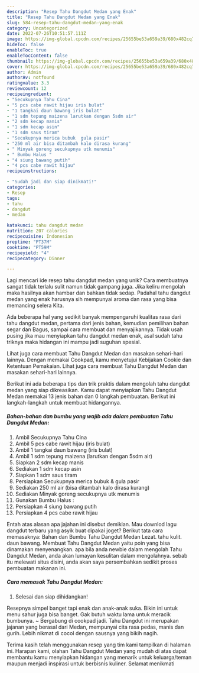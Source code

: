 ```yaml
---
description: "Resep Tahu Dangdut Medan yang Enak"
title: "Resep Tahu Dangdut Medan yang Enak"
slug: 584-resep-tahu-dangdut-medan-yang-enak
category: Uncategorized
date: 2022-07-26T10:51:57.111Z
image: https://img-global.cpcdn.com/recipes/25655be53a659a39/680x482cq70/tahu-dangdut-medan-foto-resep-utama.jpg
hideToc: false
enableToc: true
enableTocContent: false
thumbnail: https://img-global.cpcdn.com/recipes/25655be53a659a39/680x482cq70/tahu-dangdut-medan-foto-resep-utama.jpg
cover: https://img-global.cpcdn.com/recipes/25655be53a659a39/680x482cq70/tahu-dangdut-medan-foto-resep-utama.jpg
author: Admin
authorAv: notfound
ratingvalue: 3.3
reviewcount: 12
recipeingredient:
- "Secukupnya Tahu Cina"
- "5 pcs cabe rawit hijau iris bulat"
- "1 tangkai daun bawang iris bulat"
- "1 sdm tepung maizena larutkan dengan 5sdm air"
- "2 sdm kecap manis"
- "1 sdm kecap asin"
- "1 sdm saus tiram"
- "Secukupnya merica bubuk  gula pasir"
- "250 ml air bisa ditambah kalo dirasa kurang"
- " Minyak goreng secukupnya utk menumis"
- " Bumbu Halus "
- "4 siung bawang putih"
- "4 pcs cabe rawit hijau"
recipeinstructions:

- "Sudah jadi dan siap dinikmati!"
categories:
- Resep
tags:
- tahu
- dangdut
- medan

katakunci: tahu dangdut medan 
nutrition: 207 calories
recipecuisine: Indonesian
preptime: "PT37M"
cooktime: "PT59M"
recipeyield: "4"
recipecategory: Dinner

---
```





Lagi mencari ide resep tahu dangdut medan yang unik? Cara membuatnya sangat tidak terlalu sulit namun tidak gampang juga. Jika keliru mengolah maka hasilnya akan hambar dan bahkan tidak sedap. Padahal tahu dangdut medan yang enak harusnya sih mempunyai aroma dan rasa yang bisa memancing selera Kita.





Ada beberapa hal yang sedikit banyak mempengaruhi kualitas rasa dari tahu dangdut medan, pertama dari jenis bahan, kemudian pemilihan bahan segar dan Bagus, sampai cara membuat dan menyajikannya. Tidak usah pusing jika mau menyiapkan tahu dangdut medan enak,      asal sudah tahu triknya maka hidangan ini mampu jadi suguhan spesial.














Lihat juga cara membuat Tahu Dangdut Medan dan masakan sehari-hari lainnya. Dengan memakai Cookpad, kamu menyetujui Kebijakan Cookie dan Ketentuan Pemakaian. Lihat juga cara membuat Tahu Dangdut Medan dan masakan sehari-hari lainnya.






Berikut ini ada beberapa tips dan trik praktis dalam mengolah tahu dangdut medan yang siap dikreasikan. Kamu dapat menyiapkan Tahu Dangdut Medan memakai 13 jenis bahan dan 0 langkah pembuatan. Berikut ini langkah-langkah untuk membuat hidangannya.

<!--inarticleads1-->

##### Bahan-bahan dan bumbu yang wajib ada dalam pembuatan Tahu Dangdut Medan:

1. Ambil Secukupnya Tahu Cina
1. Ambil 5 pcs cabe rawit hijau (iris bulat)
1. Ambil 1 tangkai daun bawang (iris bulat)
1. Ambil 1 sdm tepung maizena (larutkan dengan 5sdm air)
1. Siapkan 2 sdm kecap manis
1. Sediakan 1 sdm kecap asin
1. Siapkan 1 sdm saus tiram
1. Persiapkan Secukupnya merica bubuk &amp; gula pasir
1. Sediakan 250 ml air (bisa ditambah kalo dirasa kurang)
1. Sediakan  Minyak goreng secukupnya utk menumis
1. Gunakan  Bumbu Halus :
1. Persiapkan 4 siung bawang putih
1. Persiapkan 4 pcs cabe rawit hijau


Entah atas alasan apa jajahan ini disebut demikian. Mau downlod lagu dangdut terbaru yang asyik buat dipakai joget? Berikut tata cara memasaknya: Bahan dan Bumbu Tahu Dangdut Medan Lezat. tahu kulit. daun bawang. Membuat Tahu Dangdut Medan yaitu poin yang bisa dinamakan menyenangkan. apa bila anda newbie dalam mengolah Tahu Dangdut Medan, anda akan lumayan kesulitan dalam mengolahnya. sebab itu melewati situs disini, anda akan saya persembahkan sedikit proses pembuatan makanan ini. 

<!--inarticleads2-->

##### Cara memasak Tahu Dangdut Medan:


1. Selesai dan siap dihidangkan!

Resepnya simpel banget tapi enak dan anak-anak suka. Bikin ini untuk menu sahur juga bisa banget. Gak butuh waktu lama untuk meracik bumbunya. ~ Bergabung di cookpad jadi. Tahu Dangdut ini merupakan jajanan yang berasal dari Medan, mempunyai cita rasa pedas, manis dan gurih. Lebih nikmat di cocol dengan sausnya yang bikih nagih. 

Terima kasih telah menggunakan resep yang tim kami tampilkan di halaman ini. Harapan kami, olahan Tahu Dangdut Medan yang mudah di atas dapat membantu kamu menyiapkan hidangan yang menarik untuk keluarga/teman maupun menjadi inspirasi untuk berbisnis kuliner. Selamat menikmati
